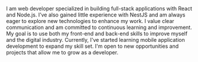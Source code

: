 I am web developer specialized in building full-stack applications with React and Node.js. I’ve also gained little experience with NestJS and am always eager to explore new technologies to enhance my work. I value clear communication and am committed to continuous learning and improvement. My goal is to use both my front-end and back-end skills to improve myself and the digital industry. Currently, I've started learning mobile application development to expand my skill set. I'm open to new opportunities and projects that allow me to grow as a developer.

